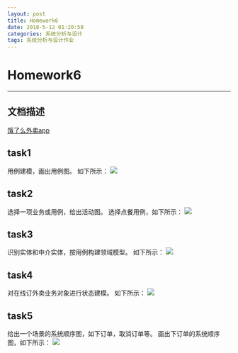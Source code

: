 ```yaml
---
layout: post
title: Homework6
date: 2018-5-12 01:20:58
categories: 系统分析与设计
tags: 系统分析与设计作业
---
```


# Homework6
*****
## 文档描述
[饿了么外卖app](https://github.com/dramaticTickets/dramatic-tickets/blob/master/documents/Modeling_Training/1_饿了么外卖app.md)
## task1
用例建模，画出用例图。
如下所示：
![](https://s1.ax1x.com/2018/05/12/CBol3F.png)

## task2
选择一项业务或用例，给出活动图。
选择点餐用例，如下所示：
![](https://s1.ax1x.com/2018/05/12/CBoQ9U.png)

## task3
识别实体和中介实体，按用例构建领域模型。
如下所示：
![](https://s1.ax1x.com/2018/05/12/CBo1c4.png)

## task4
对在线订外卖业务对象进行状态建模。
如下所示：
![](https://s1.ax1x.com/2018/05/12/CBoKhT.png)

## task5
给出一个场景的系统顺序图，如下订单，取消订单等。
画出下订单的系统顺序图，如下所示：
![](https://s1.ax1x.com/2018/05/12/CBouNV.png)